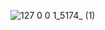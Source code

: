 ![127 0 0 1_5174_ (1)](https://user-images.githubusercontent.com/107315686/196003533-585f3f27-34b3-4238-99fa-5e774534fa97.png)
